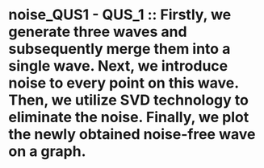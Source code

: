# noise_QUS1 - QUS_1 :: Firstly, we generate three waves and subsequently merge them into a single wave. Next, we introduce noise to every point on this wave. Then, we utilize SVD technology to eliminate the noise. Finally, we plot the newly obtained noise-free wave on a graph.
